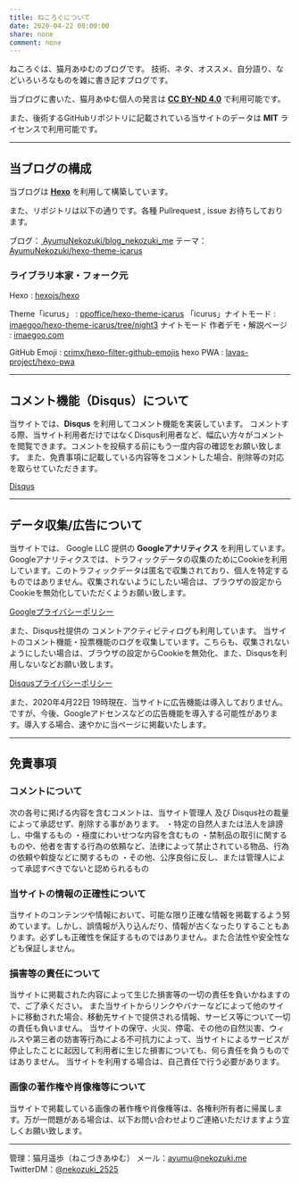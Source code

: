 ```yaml
---
title: ねころぐについて
date: 2020-04-22 00:00:00
share: none
comment: none
---
```

ねころぐは、猫月あゆむのブログです。
技術、ネタ、オススメ、自分語り、などいろいろなものを雑に書き記すブログです。

当ブログに書いた、猫月あゆむ個人の発言は <a style="font-weight:bold;" href="https://creativecommons.org/licenses/by-nd/4.0/deed.ja">CC BY-ND 4.0</a> で利用可能です。

また、後術するGitHubリポジトリに記載されている当サイトのデータは **MIT** ライセンスで利用可能です。

<hr>

## 当ブログの構成

当ブログは <a style="font-weight:bold;" href="https://hexo.io/">Hexo</a> を利用して構築しています。

また、リポジトリは以下の通りです。各種 Pullrequest , issue お待ちしております。

ブログ：<a href="https://github.com/AyumuNekozuki/blog_nekozuki_me"><i class="fab fa-github"></i> AyumuNekozuki/blog_nekozuki_me</a>
テーマ：<a href="https://github.com/AyumuNekozuki/hexo-theme-icarus"><i class="fab fa-github"></i> AyumuNekozuki/hexo-theme-icarus</a>

### ライブラリ本家・フォーク元

Hexo : <a href="https://github.com/hexojs/hexo"><i class="fab fa-github"></i> hexojs/hexo</a>

Theme「icurus」 : <a href="https://github.com/ppoffice/hexo-theme-icarus"><i class="fab fa-github"></i> ppoffice/hexo-theme-icarus</a>
「icurus」ナイトモード : <a href="https://github.com/imaegoo/hexo-theme-icarus/tree/night3"><i class="fab fa-github"></i> imaegoo/hexo-theme-icarus/tree/night3</a>
ナイトモード 作者デモ・解説ページ : <a href="https://www.imaegoo.com/2019/icarus-night-mode-2/"><i class="fa fa-globe"></i> imaegoo.com</a>

GitHub Emoji : <a href="https://github.com/crimx/hexo-filter-github-emojis"><i class="fab fa-github"></i> crimx/hexo-filter-github-emojis</a>
hexo PWA : <a href="https://github.com/lavas-project/hexo-pwa"><i class="fab fa-github"></i> lavas-project/hexo-pwa</a>



<hr>
 
## コメント機能（Disqus）について
当サイトでは、**Disqus** を利用してコメント機能を実装しています。
コメントする際、当サイト利用者だけではなくDisqus利用者など、幅広い方々がコメントを閲覧できます。コメントを投稿する前にもう一度内容の確認をお願い致します。
また、免責事項に記載している内容等をコメントした場合、削除等の対応を取らせていただきます。

<a href="https://disqus.com/"><i class="fa fa-globe"></i> Disqus</a>

<hr>

## データ収集/広告について 
当サイトでは、 Google LLC 提供の **Googleアナリティクス** を利用しています。
Googleアナリティクスでは、トラフィックデータの収集のためにCookieを利用しています。このトラフィックデータは匿名で収集されており、個人を特定するものではありません。収集されないようにしたい場合は、ブラウザの設定からCookieを無効化していただくようお願い致します。

<a href="https://policies.google.com/privacy?hl=ja"><i class="fab fa-google"></i> Googleプライバシーポリシー</a>

また、Disqus社提供の コメントアクティビティログも利用しています。
当サイトのコメント機能・投票機能のログを収集しています。こちらも、収集されないようにしたい場合は、ブラウザの設定からCookieを無効化、また、Disqusを利用しないなどお願い致します。

<a href="https://help.disqus.com/en/articles/1717103-disqus-privacy-policy"><i class="fa fa-globe"></i> Disqusプライバシーポリシー</a>

また、2020年4月22日 19時現在、当サイトに広告機能は導入しておりません。
ですが、今後、Googleアドセンスなどの広告機能を導入する可能性があります。導入する場合、速やかに当ページに掲載いたします。

<hr>

## 免責事項

### コメントについて
次の各号に掲げる内容を含むコメントは、当サイト管理人 及び Disqus社の裁量によって承認せず、削除する事があります。
・特定の自然人または法人を誹謗し、中傷するもの
・極度にわいせつな内容を含むもの
・禁制品の取引に関するものや、他者を害する行為の依頼など、法律によって禁止されている物品、行為の依頼や斡旋などに関するもの
・その他、公序良俗に反し、または管理人によって承認すべきでないと認められるもの

### 当サイトの情報の正確性について
当サイトのコンテンツや情報において、可能な限り正確な情報を掲載するよう努めています。しかし、誤情報が入り込んだり、情報が古くなったりすることもあります。必ずしも正確性を保証するものではありません。また合法性や安全性なども保証しません。

### 損害等の責任について
当サイトに掲載された内容によって生じた損害等の一切の責任を負いかねますので、ご了承ください。
また当サイトからリンクやバナーなどによって他のサイトに移動された場合、移動先サイトで提供される情報、サービス等について一切の責任も負いません。
当サイトの保守、火災、停電、その他の自然災害、ウィルスや第三者の妨害等行為による不可抗力によって、当サイトによるサービスが停止したことに起因して利用者に生じた損害についても、何ら責任を負うものではありません。
当サイトを利用する場合は、自己責任で行う必要があります。

### 画像の著作権や肖像権等について
当サイトで掲載している画像の著作権や肖像権等は、各権利所有者に帰属します。万が一問題がある場合は、以下お問い合わせよりご連絡いただけますよう宜しくお願い致します。

<hr>

管理：猫月遥歩（ねこづきあゆむ）
メール：<a href="mailto:ayumu@nekozuki.me">ayumu@nekozuki.me</a>
TwitterDM：<a href="https://twitter.com/nekozuki_2525">@nekozuki_2525</a>
